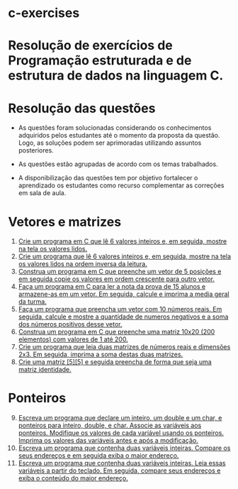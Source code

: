 # c-exercises

# Resolução de exercícios de Programação estruturada e de estrutura de dados na linguagem C.

# Resolução das questões

- As questões foram solucionadas considerando os conhecimentos adquiridos pelos estudantes até o momento da proposta da questão. Logo, as soluções podem ser aprimoradas utilizando assuntos posteriores. 

- As questões estão agrupadas de acordo com os temas trabalhados.

- A disponibilização das questões tem por objetivo fortalecer o aprendizado os estudantes como recurso complementar as correções em sala de aula.

# Vetores e matrizes

1. [Crie um programa em C que lê 6 valores inteiros e, em seguida, mostre na tela os valores lidos.](ex001.c)
2. [Crie um programa que lê 6 valores inteiros e, em seguida, mostre na tela os valores lidos na ordem inversa da leitura.](ex002.c)
3. [Construa um programa em C que preenche um vetor de 5 posições e em seguida copie os valores em ordem crescente para outro vetor.](ex003.c)
4. [Faça um programa em C para ler a nota da prova de 15 alunos e armazene-as em um vetor. Em seguida, calcule e imprima a media geral da turma.](ex004.c)
5. [Faça um programa que preencha um vetor com 10 números reais. Em seguida, calcule e mostre a quantidade de numeros negativos e a soma dos números positivos desse vetor.](ex005.c)
6. [Construa um programa em C que preenche uma matriz 10x20 (200 elementos) com valores de 1 até 200.](ex006.c)
7. [Crie um programa que leia duas matrizes de números reais e dimensões 2x3. Em seguida, imprima a soma destas duas matrizes.](ex007.c)
8. [Crie uma matriz [5][5] e seguida preencha de forma que seja uma matriz identidade.](ex008.c)

# Ponteiros

9. [Escreva um programa que declare um inteiro, um double e um char, e ponteiros para inteiro, double, e char. Associe as variáveis aos ponteiros. Modifique os valores de cada variável usando os ponteiros. Imprima os valores das variáveis antes e após a modificação.](ex009.c)
10. [Escreva um programa que contenha duas variáveis inteiras. Compare os seus endereços e em seguida exiba o maior endereço.](ex010.c)
11. [Escreva um programa que contenha duas variáveis inteiras. Leia essas variáveis a partir do teclado. Em seguida, compare seus endereços e exiba o conteúdo do maior endereço.](ex011.c)